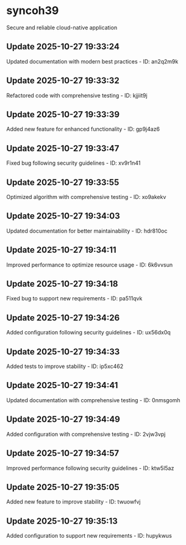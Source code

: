 # syncoh39
Secure and reliable cloud-native application

## Update 2025-10-27 19:33:24
Updated documentation with modern best practices - ID: an2q2m9k


## Update 2025-10-27 19:33:32
Refactored code with comprehensive testing - ID: kjjiit9j


## Update 2025-10-27 19:33:39
Added new feature for enhanced functionality - ID: gp9j4az6


## Update 2025-10-27 19:33:47
Fixed bug following security guidelines - ID: xv9r1n41


## Update 2025-10-27 19:33:55
Optimized algorithm with comprehensive testing - ID: xo9akekv


## Update 2025-10-27 19:34:03
Updated documentation for better maintainability - ID: hdr810oc


## Update 2025-10-27 19:34:11
Improved performance to optimize resource usage - ID: 6k6vvsun


## Update 2025-10-27 19:34:18
Fixed bug to support new requirements - ID: pa511qvk


## Update 2025-10-27 19:34:26
Added configuration following security guidelines - ID: ux56dx0q


## Update 2025-10-27 19:34:33
Added tests to improve stability - ID: ip5xc462


## Update 2025-10-27 19:34:41
Updated documentation with comprehensive testing - ID: 0nmsgomh


## Update 2025-10-27 19:34:49
Added configuration with comprehensive testing - ID: 2vjw3vpj


## Update 2025-10-27 19:34:57
Improved performance following security guidelines - ID: ktw5l5az


## Update 2025-10-27 19:35:05
Added new feature to improve stability - ID: twuowfvj


## Update 2025-10-27 19:35:13
Added configuration to support new requirements - ID: hupykwus


